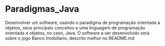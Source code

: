 # Paradigmas_Java
Desenvolver um software, usando o paradigma de programação orientada a objetos, seus principais conceitos e uma linguagem de programação orientada a objetos, no caso, Java. O software a ser desenvolvido será sobre o jogo Banco Imobilíario, descrito melhor no README.md 
